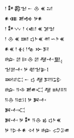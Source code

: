 <div class='block'>
<div class='line'>𒁹 𒀯𒄃𒈠 𒀸 𒊮 𒌍 𒁺</div>
<div class='line'>𒀭𒈪 𒋢𒂔 𒃻𒀭</div>
<div class='line'>𒁹 𒀯𒉼 𒁹 𒌋𒅗 𒌍 𒋜𒈠</div>
<div class='line'>𒁹 𒊮 𒌍 𒌅 𒌓𒈨𒌍 𒉣 𒌀𒈨𒌍</div>
<div class='line'>𒀭𒌍 𒁹 𒈬 𒁹𒆚 𒁍𒁕</div>
<div class='line'>𒈗 𒇻 𒄿𒁲 𒇻 𒆷𒋾𒅅</div>
<div class='line'>𒈠𒇡𒋾 𒃻 𒊏𒈠𒉌𒋙</div>
<div class='line'>𒇷𒄑𒀫 𒀸 𒌓 𒆷 𒁕𒀀𒁉</div>
<div class='line'>𒈗 𒀀𒈾 𒋢𒌑𒄣 𒆷 𒊻𒍝𒀀</div>
<div class='line'>𒀀𒁲 𒀀𒆗𒋙 𒃻 𒀉𒋾</div>
<div class='line'>𒀉𒋾𒄣</div>
<div class='line'>𒀉𒋾 𒃻 𒀯 𒀀𒁲 𒌗 𒌓𒈨𒌍</div>
<div class='line'>𒃻 𒁹𒌇𒅆𒀭 𒀴 𒃻 𒈗 𒈤𒊒𒌑</div>
</div>